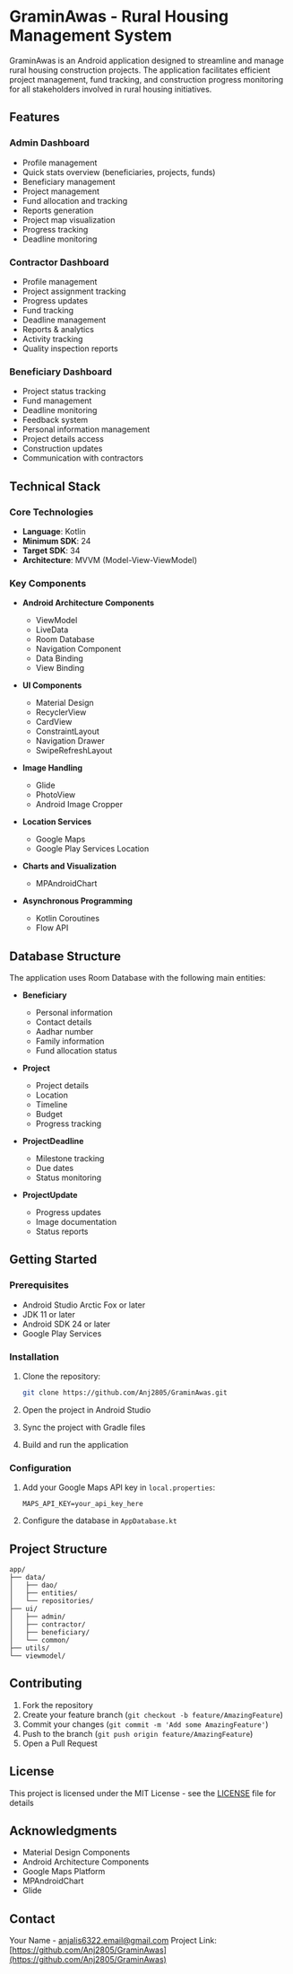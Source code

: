 # GraminAwas - Rural Housing Management System

GraminAwas is an Android application designed to streamline and manage rural housing construction projects. The application facilitates efficient project management, fund tracking, and construction progress monitoring for all stakeholders involved in rural housing initiatives.

## Features

### Admin Dashboard
- Profile management
- Quick stats overview (beneficiaries, projects, funds)
- Beneficiary management
- Project management
- Fund allocation and tracking
- Reports generation
- Project map visualization
- Progress tracking
- Deadline monitoring

### Contractor Dashboard
- Profile management
- Project assignment tracking
- Progress updates
- Fund tracking
- Deadline management
- Reports & analytics
- Activity tracking
- Quality inspection reports

### Beneficiary Dashboard
- Project status tracking
- Fund management
- Deadline monitoring
- Feedback system
- Personal information management
- Project details access
- Construction updates
- Communication with contractors

## Technical Stack

### Core Technologies
- **Language**: Kotlin
- **Minimum SDK**: 24
- **Target SDK**: 34
- **Architecture**: MVVM (Model-View-ViewModel)

### Key Components
- **Android Architecture Components**
  - ViewModel
  - LiveData
  - Room Database
  - Navigation Component
  - Data Binding
  - View Binding

- **UI Components**
  - Material Design
  - RecyclerView
  - CardView
  - ConstraintLayout
  - Navigation Drawer
  - SwipeRefreshLayout

- **Image Handling**
  - Glide
  - PhotoView
  - Android Image Cropper

- **Location Services**
  - Google Maps
  - Google Play Services Location

- **Charts and Visualization**
  - MPAndroidChart

- **Asynchronous Programming**
  - Kotlin Coroutines
  - Flow API

## Database Structure

The application uses Room Database with the following main entities:

- **Beneficiary**
  - Personal information
  - Contact details
  - Aadhar number
  - Family information
  - Fund allocation status

- **Project**
  - Project details
  - Location
  - Timeline
  - Budget
  - Progress tracking

- **ProjectDeadline**
  - Milestone tracking
  - Due dates
  - Status monitoring

- **ProjectUpdate**
  - Progress updates
  - Image documentation
  - Status reports

## Getting Started

### Prerequisites
- Android Studio Arctic Fox or later
- JDK 11 or later
- Android SDK 24 or later
- Google Play Services

### Installation
1. Clone the repository:
   ```bash
   git clone https://github.com/Anj2805/GraminAwas.git
   ```

2. Open the project in Android Studio

3. Sync the project with Gradle files

4. Build and run the application

### Configuration
1. Add your Google Maps API key in `local.properties`:
   ```
   MAPS_API_KEY=your_api_key_here
   ```

2. Configure the database in `AppDatabase.kt`

## Project Structure
```
app/
├── data/
│   ├── dao/
│   ├── entities/
│   └── repositories/
├── ui/
│   ├── admin/
│   ├── contractor/
│   ├── beneficiary/
│   └── common/
├── utils/
└── viewmodel/
```

## Contributing
1. Fork the repository
2. Create your feature branch (`git checkout -b feature/AmazingFeature`)
3. Commit your changes (`git commit -m 'Add some AmazingFeature'`)
4. Push to the branch (`git push origin feature/AmazingFeature`)
5. Open a Pull Request

## License
This project is licensed under the MIT License - see the [LICENSE](LICENSE) file for details

## Acknowledgments
- Material Design Components
- Android Architecture Components
- Google Maps Platform
- MPAndroidChart
- Glide

## Contact
Your Name - anjalis6322.email@gmail.com
Project Link: [https://github.com/Anj2805/GraminAwas](https://github.com/Anj2805/GraminAwas) 
